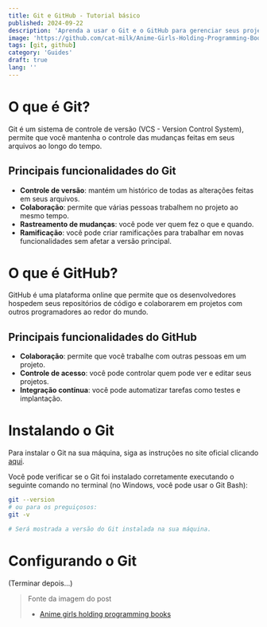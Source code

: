 ```yaml
---
title: Git e GitHub - Tutorial básico
published: 2024-09-22
description: 'Aprenda a usar o Git e o GitHub para gerenciar seus projetos'
image: 'https://github.com/cat-milk/Anime-Girls-Holding-Programming-Books/blob/master/Git/Gestella_from_eleceed_Aprendiendo_Git_Github.png?raw=true'
tags: [git, github]
category: 'Guides'
draft: true
lang: ''
---
```


# O que é Git?

Git é um sistema de controle de versão (VCS - Version Control System), permite que você mantenha o controle das mudanças feitas em seus arquivos ao longo do tempo.

## Principais funcionalidades do Git

- **Controle de versão**: mantém um histórico de todas as alterações feitas em seus arquivos.
- **Colaboração**: permite que várias pessoas trabalhem no projeto ao mesmo tempo.
- **Rastreamento de mudanças**: você pode ver quem fez o que e quando.
- **Ramificação**: você pode criar ramificações para trabalhar em novas funcionalidades sem afetar a versão principal.

# O que é GitHub?

GitHub é uma plataforma online que permite que os desenvolvedores hospedem seus repositórios de código e colaborarem em projetos com outros programadores ao redor do mundo.

## Principais funcionalidades do GitHub

- **Colaboração**: permite que você trabalhe com outras pessoas em um projeto.
- **Controle de acesso**: você pode controlar quem pode ver e editar seus projetos.
- **Integração contínua**: você pode automatizar tarefas como testes e implantação.

# Instalando o Git

Para instalar o Git na sua máquina, siga as instruções no site oficial clicando [aqui](https://git-scm.com/downloads).

Você pode verificar se o Git foi instalado corretamente executando o seguinte comando no terminal (no Windows, você pode usar o Git Bash):

```bash
git --version
# ou para os preguiçosos:
git -v

# Será mostrada a versão do Git instalada na sua máquina.
```

# Configurando o Git

(Terminar depois...)

> Fonte da imagem do post
> - [Anime girls holding programming books](https://github.com/cat-milk/Anime-Girls-Holding-Programming-Books/blob/master/Git/Gestella_from_eleceed_Aprendiendo_Git_Github.png)
